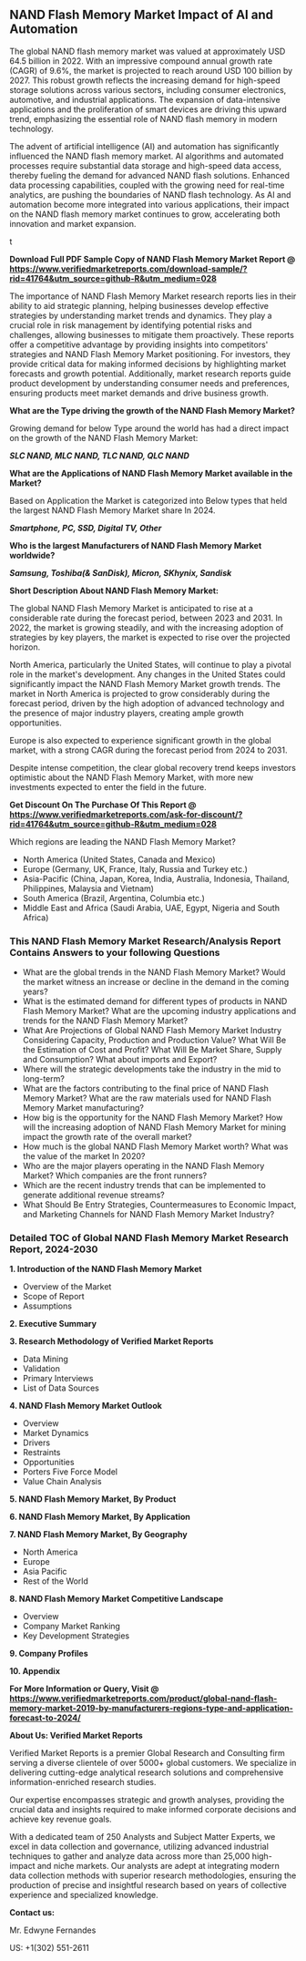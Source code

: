 <h2>NAND Flash Memory Market Impact of AI and Automation</h2><p>The global NAND flash memory market was valued at approximately USD 64.5 billion in 2022. With an impressive compound annual growth rate (CAGR) of 9.6%, the market is projected to reach around USD 100 billion by 2027. This robust growth reflects the increasing demand for high-speed storage solutions across various sectors, including consumer electronics, automotive, and industrial applications. The expansion of data-intensive applications and the proliferation of smart devices are driving this upward trend, emphasizing the essential role of NAND flash memory in modern technology.</p><p>The advent of artificial intelligence (AI) and automation has significantly influenced the NAND flash memory market. AI algorithms and automated processes require substantial data storage and high-speed data access, thereby fueling the demand for advanced NAND flash solutions. Enhanced data processing capabilities, coupled with the growing need for real-time analytics, are pushing the boundaries of NAND flash technology. As AI and automation become more integrated into various applications, their impact on the NAND flash memory market continues to grow, accelerating both innovation and market expansion.</p>t</p><p id="" class=""><strong>Download Full PDF Sample Copy of NAND Flash Memory Market Report @ <a href="https://www.verifiedmarketreports.com/download-sample/?rid=41764&utm_source=github-R&utm_medium=028" target="_blank">https://www.verifiedmarketreports.com/download-sample/?rid=41764&utm_source=github-R&utm_medium=028</a></strong></p><p>The importance of&nbsp;NAND Flash Memory Market research reports lies in their ability to aid strategic planning, helping businesses develop effective strategies by understanding market trends and dynamics. They play a crucial role in risk management by identifying potential risks and challenges, allowing businesses to mitigate them proactively. These reports offer a competitive advantage by providing insights into competitors' strategies and NAND Flash Memory Market positioning. For investors, they provide critical data for making informed decisions by highlighting market forecasts and growth potential. Additionally, market research reports guide product development by understanding consumer needs and preferences, ensuring products meet market demands and drive business growth.</p><p><strong>What are the&nbsp;Type driving the growth of the NAND Flash Memory Market?</strong></p><p id="" class="">Growing demand for below Type around the world has had a direct impact on the growth of the NAND Flash Memory Market:</p><em><strong>SLC NAND, MLC NAND, TLC NAND, QLC NAND</strong></em></p><strong>What are the&nbsp;Applications&nbsp;of NAND Flash Memory Market available in the Market?</strong></p><p id="" class="">Based on Application the Market is categorized into Below types that held the largest NAND Flash Memory Market share In 2024.</p><em><strong>Smartphone, PC, SSD, Digital TV, Other</strong></em></p><strong>Who is the largest Manufacturers of NAND Flash Memory Market worldwide?</strong></p><p><em><strong>Samsung, Toshiba(& SanDisk), Micron, SKhynix, Sandisk</strong></em></p><p id="" class=""><strong>Short Description About NAND Flash Memory Market:</strong></p><p>The global NAND Flash Memory Market is anticipated to rise at a considerable rate during the forecast period, between 2023 and 2031. In 2022, the market is growing steadily, and with the increasing adoption of strategies by key players, the market is expected to rise over the projected horizon.</p><p>North America, particularly the United States, will continue to play a pivotal role in the market's development. Any changes in the United States could significantly impact the NAND Flash Memory Market growth trends. The market in North America is projected to grow considerably during the forecast period, driven by the high adoption of advanced technology and the presence of major industry players, creating ample growth opportunities.</p><p>Europe is also expected to experience significant growth in the global market, with a strong CAGR during the forecast period from 2024 to 2031.</p><p>Despite intense competition, the clear global recovery trend keeps investors optimistic about the NAND Flash Memory Market, with more new investments expected to enter the field in the future.</p><p id="" class=""><strong>Get Discount On The Purchase Of This Report @ <a href="https://www.verifiedmarketreports.com/ask-for-discount/?rid=41764&utm_source=github-R&utm_medium=028" target="_blank">https://www.verifiedmarketreports.com/ask-for-discount/?rid=41764&utm_source=github-R&utm_medium=028</a></strong></p>Which regions are leading the NAND Flash Memory Market?</p><ul><li>North America (United States, Canada and Mexico)</li><li>Europe (Germany, UK, France, Italy, Russia and Turkey etc.)</li><li>Asia-Pacific (China, Japan, Korea, India, Australia, Indonesia, Thailand, Philippines, Malaysia and Vietnam)</li><li>South America (Brazil, Argentina, Columbia etc.)</li><li>Middle East and Africa (Saudi Arabia, UAE, Egypt, Nigeria and South Africa)</li></ul><h3 id="" class="">This NAND Flash Memory Market Research/Analysis Report Contains Answers to your following Questions</h3><ul><li>What are the global trends in the NAND Flash Memory Market? Would the market witness an increase or decline in the demand in the coming years?</li><li>What is the estimated demand for different types of products in NAND Flash Memory Market? What are the upcoming industry applications and trends for the NAND Flash Memory Market?</li><li>What Are Projections of Global NAND Flash Memory Market Industry Considering Capacity, Production and Production Value? What Will Be the Estimation of Cost and Profit? What Will Be Market Share, Supply and Consumption? What about imports and Export?</li><li>Where will the strategic developments take the industry in the mid to long-term?</li><li>What are the factors contributing to the final price of NAND Flash Memory Market? What are the raw materials used for NAND Flash Memory Market manufacturing?</li><li>How big is the opportunity for the NAND Flash Memory Market? How will the increasing adoption of NAND Flash Memory Market for mining impact the growth rate of the overall market?</li><li>How much is the global NAND Flash Memory Market worth? What was the value of the market In 2020?</li><li>Who are the major players operating in the NAND Flash Memory Market? Which companies are the front runners?</li><li>Which are the recent industry trends that can be implemented to generate additional revenue streams?</li><li>What Should Be Entry Strategies, Countermeasures to Economic Impact, and Marketing Channels for NAND Flash Memory Market Industry?</li></ul><h3 id="" class="">Detailed TOC of Global NAND Flash Memory Market Research Report, 2024-2030</h3><p id="" class=""><strong>1. Introduction of the NAND Flash Memory Market</strong></p><ul><li>Overview of the Market</li><li>Scope of Report</li><li>Assumptions</li></ul><p id="" class=""><strong>2. Executive Summary</strong></p><p id="" class=""><strong>3. Research Methodology of Verified Market Reports</strong></p><ul><li>Data Mining</li><li>Validation</li><li>Primary Interviews</li><li>List of Data Sources</li></ul><p id="" class=""><strong>4. NAND Flash Memory Market Outlook</strong></p><ul><li>Overview</li><li>Market Dynamics</li><li>Drivers</li><li>Restraints</li><li>Opportunities</li><li>Porters Five Force Model</li><li>Value Chain Analysis</li></ul><p id="" class=""><strong>5. NAND Flash Memory Market, By Product</strong></p><p id="" class=""><strong>6. NAND Flash Memory Market, By Application</strong></p><p id="" class=""><strong>7. NAND Flash Memory Market, By Geography</strong></p><ul><li>North America</li><li>Europe</li><li>Asia Pacific</li><li>Rest of the World</li></ul><p id="" class=""><strong>8. NAND Flash Memory Market Competitive Landscape</strong></p><ul><li>Overview</li><li>Company Market Ranking</li><li>Key Development Strategies</li></ul><p id="" class=""><strong>9. Company Profiles</strong></p><p id="" class=""><strong>10. Appendix</strong></p><p id="" class=""><strong>For More Information or Query, Visit @ <a href="https://www.verifiedmarketreports.com/product/global-nand-flash-memory-market-2019-by-manufacturers-regions-type-and-application-forecast-to-2024/" target="_blank">https://www.verifiedmarketreports.com/product/global-nand-flash-memory-market-2019-by-manufacturers-regions-type-and-application-forecast-to-2024/</a></strong></p><p id="" class=""><strong>About Us: Verified Market Reports</strong></p><p id="" class="">Verified Market Reports is a premier Global Research and Consulting firm serving a diverse clientele of over 5000+ global customers. We specialize in delivering cutting-edge analytical research solutions and comprehensive information-enriched research studies.</p><p id="" class="">Our expertise encompasses strategic and growth analyses, providing the crucial data and insights required to make informed corporate decisions and achieve key revenue goals.</p><p id="" class="">With a dedicated team of 250 Analysts and Subject Matter Experts, we excel in data collection and governance, utilizing advanced industrial techniques to gather and analyze data across more than 25,000 high-impact and niche markets. Our analysts are adept at integrating modern data collection methods with superior research methodologies, ensuring the production of precise and insightful research based on years of collective experience and specialized knowledge.</p><p id="" class=""><strong>Contact us:</strong></p><p id="" class="">Mr. Edwyne Fernandes</p><p id="" class="">US: +1(302) 551-2611</p>